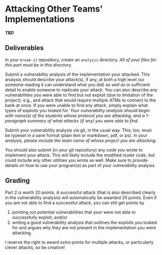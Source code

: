 # Attacking Other Teams' Implementations

***TBD***

## Deliverables

In your `break-it` repository, create an `analysis` directory. *All of
your files for this part must be in this directory.*

Submit a vulnerability analysis of the implementation your attacked.
This analysis should describe your attack(s), if any, at both a high
level (so someone reading it can understand what you did) *as well as*
in sufficient detail to enable someone to replicate your attack. You
can also describe any vulnerabilities you were able to find but not
exploit (due to limitation of the project); e.g., and attack that would
require multiple ATMs to connect to the bank at once. If you were unable
to find any attack, simply explain what types of exploits you looked
for. *Your vulnerability analysis should begin with name(s) of the
students whose protocol you are attacking, and a 1-paragraph summary
of what attacks (if any) you were able to find.*

Submit your vulnerability analysis via git, in the usual way. This, too,
must be typeset in a sane format (plain text or markdown, pdf, or ps).
*In your analysis, please include the team name of whose project you
are attacking.*

You should also submit (in your git repository) any code you wrote to
implement your attack. This will likely include the modified router code,
but could include any other utilities you wrote as well. Make sure to
provide details on how to use your program(s) as part of your vulnerability
analysis.

## Grading

Part 2 is worth 20 points. A successful attack (that is also described
clearly in the vulnerability analysis) will automatically be awarded 20
points. Even if you are not able to find a successful attack, you can
still get points by

 1. pointing out potential vulnerabilities that your were not able
    to successfully exploit, and/or
 2. writing a good vulnerability analysis that outlines the exploits
    you looked for and argues why they are not present in the
    implementation you were attacking.

I reserve the right to award *extra* points for multiple attacks, or
particularly clever attacks, so be creative!
